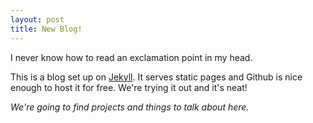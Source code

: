 ```yaml
---
layout: post
title: New Blog!
---
```


I never know how to read an exclamation point in my head.

This is a blog set up on [Jekyll](http://jekyllrb.com). It serves static pages and Github is nice enough to host it for free. We're trying it out and it's neat! 

*We're going to find projects and things to talk about here.*


